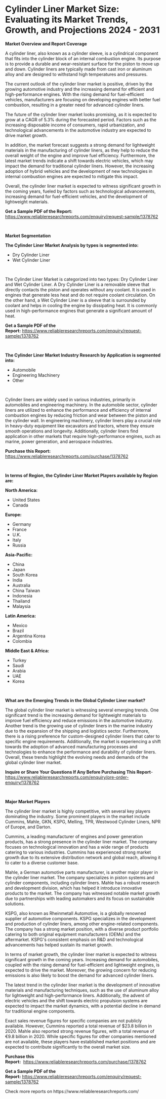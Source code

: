 <p><h1>Cylinder Liner Market Size: Evaluating its Market Trends, Growth, and Projections 2024 - 2031</h1></p><p><strong>Market Overview and Report Coverage</strong></p>
<p><p>A cylinder liner, also known as a cylinder sleeve, is a cylindrical component that fits into the cylinder block of an internal combustion engine. Its purpose is to provide a durable and wear-resistant surface for the piston to move up and down. Cylinder liners are typically made from cast iron or aluminum alloy and are designed to withstand high temperatures and pressures.</p><p>The current outlook of the cylinder liner market is positive, driven by the growing automotive industry and the increasing demand for efficient and high-performance engines. With the rising demand for fuel-efficient vehicles, manufacturers are focusing on developing engines with better fuel combustion, resulting in a greater need for advanced cylinder liners.</p><p>The future of the cylinder liner market looks promising, as it is expected to grow at a CAGR of 5.3% during the forecasted period. Factors such as the increasing disposable income of consumers, rapid urbanization, and technological advancements in the automotive industry are expected to drive market growth.</p><p>In addition, the market forecast suggests a strong demand for lightweight materials in the manufacturing of cylinder liners, as they help to reduce the overall weight of the engine and improve fuel efficiency. Furthermore, the latest market trends indicate a shift towards electric vehicles, which may impact the demand for traditional cylinder liners. However, the increasing adoption of hybrid vehicles and the development of new technologies in internal combustion engines are expected to mitigate this impact.</p><p>Overall, the cylinder liner market is expected to witness significant growth in the coming years, fueled by factors such as technological advancements, increasing demand for fuel-efficient vehicles, and the development of lightweight materials.</p></p>
<p><strong>Get a Sample PDF of the Report:</strong> <a href="https://www.reliableresearchreports.com/enquiry/request-sample/1378762">https://www.reliableresearchreports.com/enquiry/request-sample/1378762</a></p>
<p>&nbsp;</p>
<p><strong>Market Segmentation</strong></p>
<p><strong>The Cylinder Liner Market Analysis by types is segmented into:</strong></p>
<p><ul><li>Dry Cylinder Liner</li><li>Wet Cylinder Liner</li></ul></p>
<p>&nbsp;</p>
<p><p>The Cylinder Liner Market is categorized into two types: Dry Cylinder Liner and Wet Cylinder Liner. A Dry Cylinder Liner is a removable sleeve that directly contacts the piston and operates without any coolant. It is used in engines that generate less heat and do not require coolant circulation. On the other hand, a Wet Cylinder Liner is a sleeve that is surrounded by coolant and helps in cooling the engine by dissipating heat. It is commonly used in high-performance engines that generate a significant amount of heat.</p></p>
<p><strong>Get a Sample PDF of the Report:</strong>&nbsp;<a href="https://www.reliableresearchreports.com/enquiry/request-sample/1378762">https://www.reliableresearchreports.com/enquiry/request-sample/1378762</a></p>
<p>&nbsp;</p>
<p><strong>The Cylinder Liner Market Industry Research by Application is segmented into:</strong></p>
<p><ul><li>Automobile</li><li>Engineering Machinery</li><li>Other</li></ul></p>
<p>&nbsp;</p>
<p><p>Cylinder liners are widely used in various industries, primarily in automobiles and engineering machinery. In the automobile sector, cylinder liners are utilized to enhance the performance and efficiency of internal combustion engines by reducing friction and wear between the piston and the cylinder wall. In engineering machinery, cylinder liners play a crucial role in heavy-duty equipment like excavators and tractors, where they ensure smooth operations and longevity. Additionally, cylinder liners find application in other markets that require high-performance engines, such as marine, power generation, and aerospace industries.</p></p>
<p><strong>Purchase this Report:</strong>&nbsp; <a href="https://www.reliableresearchreports.com/purchase/1378762">https://www.reliableresearchreports.com/purchase/1378762</a></p>
<p>&nbsp;</p>
<p><strong>In terms of Region, the Cylinder Liner Market Players available by Region are:</strong></p>
<p>
    <p> <strong> North America: </strong>
        <ul>
            <li>United States</li>
            <li>Canada</li>
        </ul>
        </p> 
    <p> <strong> Europe: </strong>
        <ul>
            <li>Germany</li>
            <li>France</li>
            <li>U.K.</li>
            <li>Italy</li>
            <li>Russia</li>
        </ul>
        </p> 
    <p> <strong> Asia-Pacific: </strong>
        <ul>
            <li>China</li>
            <li>Japan</li>
            <li>South Korea</li>
            <li>India</li>
            <li>Australia</li>
            <li>China Taiwan</li>
            <li>Indonesia</li>
            <li>Thailand</li>
            <li>Malaysia</li>
        </ul>
        </p> 
    <p> <strong> Latin America: </strong>
        <ul>
            <li>Mexico</li>
            <li>Brazil</li>
            <li>Argentina Korea</li>
            <li>Colombia</li>
        </ul>
        </p> 
    <p> <strong> Middle East & Africa: </strong>
        <ul>
            <li>Turkey</li>
            <li>Saudi</li>
            <li>Arabia</li>
            <li>UAE</li>
            <li>Korea</li>
        </ul>
    </p>
    </p>
<p>&nbsp;</p>
<p><strong>What are the Emerging Trends in the Global Cylinder Liner market?</strong></p>
<p><p>The global cylinder liner market is witnessing several emerging trends. One significant trend is the increasing demand for lightweight materials to improve fuel efficiency and reduce emissions in the automotive industry. Another trend is the growing use of cylinder liners in the marine industry due to the expansion of the shipping and logistics sector. Furthermore, there is a rising preference for custom-designed cylinder liners that cater to specific engine requirements. Additionally, the market is experiencing a shift towards the adoption of advanced manufacturing processes and technologies to enhance the performance and durability of cylinder liners. Overall, these trends highlight the evolving needs and demands of the global cylinder liner market.</p></p>
<p><strong>Inquire or Share Your Questions If Any Before Purchasing This Report</strong>- <a href="https://www.reliableresearchreports.com/enquiry/pre-order-enquiry/1378762">https://www.reliableresearchreports.com/enquiry/pre-order-enquiry/1378762</a></p>
<p>&nbsp;</p>
<p><strong>Major Market Players</strong></p>
<p><p>The cylinder liner market is highly competitive, with several key players dominating the industry. Some prominent players in the market include Cummins, Mahle, GKN, KSPG, Melling, TPR, Westwood Cylinder Liners, NPR of Europe, and Darton.</p><p>Cummins, a leading manufacturer of engines and power generation products, has a strong presence in the cylinder liner market. The company focuses on technological innovation and has a wide range of products catering to various industries. Cummins has experienced strong market growth due to its extensive distribution network and global reach, allowing it to cater to a diverse customer base.</p><p>Mahle, a German automotive parts manufacturer, is another major player in the cylinder liner market. The company specializes in piston systems and cylinder components, including cylinder liners. Mahle has a robust research and development division, which has helped it introduce innovative products to the market. The company has witnessed notable market growth due to partnerships with leading automakers and its focus on sustainable solutions.</p><p>KSPG, also known as Rheinmetall Automotive, is a globally renowned supplier of automotive components. KSPG specializes in the development and production of cylinder liners, among other engine-related components. The company has a strong market position, with a diverse product portfolio catering to both original equipment manufacturers (OEMs) and the aftermarket. KSPG's consistent emphasis on R&D and technological advancements has helped sustain its market growth.</p><p>In terms of market growth, the cylinder liner market is expected to witness significant growth in the coming years. Increasing demand for automobiles, coupled with the rising demand for fuel-efficient and lightweight engines, is expected to drive the market. Moreover, the growing concern for reducing emissions is also likely to boost the demand for advanced cylinder liners.</p><p>The latest trend in the cylinder liner market is the development of innovative materials and manufacturing techniques, such as the use of aluminum alloy for lightweight and high-performance liners. Additionally, the advent of electric vehicles and the shift towards electric propulsion systems are expected to impact the market dynamics, with a potential decline in demand for traditional engine components.</p><p>Exact sales revenue figures for specific companies are not publicly available. However, Cummins reported a total revenue of $23.8 billion in 2020. Mahle also reported strong revenue figures, with a total revenue of €9.8 billion in 2020. While specific figures for other companies mentioned are not available, these players have established market positions and are expected to contribute significantly to the overall market size.</p></p>
<p><strong>Purchase this Report:</strong>&nbsp;&nbsp;<a href="https://www.reliableresearchreports.com/purchase/1378762">https://www.reliableresearchreports.com/purchase/1378762</a></p>
<p></p>
<p><strong>Get a Sample PDF of the Report:</strong>&nbsp;<a href="https://www.reliableresearchreports.com/enquiry/request-sample/1378762">https://www.reliableresearchreports.com/enquiry/request-sample/1378762</a></p>
<p>Check more reports on https://www.reliableresearchreports.com/</p>
